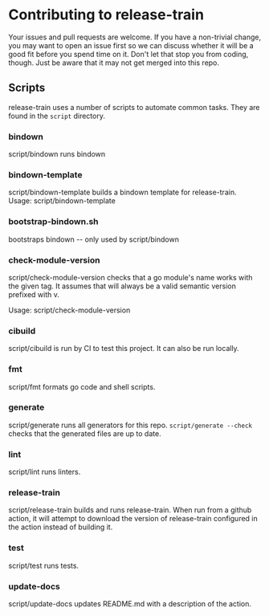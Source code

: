 # Contributing to release-train

Your issues and pull requests are welcome. If you have a non-trivial change, you
may want to open an issue first so we can discuss whether it will be a good fit
before you spend time on it. Don't let that stop you from coding, though. Just
be aware that it may not get merged into this repo.

## Scripts

release-train uses a number of scripts to automate common tasks. They are found in the
`script` directory.

<!--- start script descriptions --->

### bindown

script/bindown runs bindown

### bindown-template

script/bindown-template builds a bindown template for release-train.
Usage: script/bindown-template <release> <output-file>

### bootstrap-bindown.sh

bootstraps bindown -- only used by script/bindown

### check-module-version

script/check-module-version checks that a go module's name works with the given tag.
It assumes that <tag> will always be a valid semantic version prefixed with v.

Usage: script/check-module-version <module name> <tag>

### cibuild

script/cibuild is run by CI to test this project. It can also be run locally.

### fmt

script/fmt formats go code and shell scripts.

### generate

script/generate runs all generators for this repo.
`script/generate --check` checks that the generated files are up to date.

### lint

script/lint runs linters.

### release-train

script/release-train builds and runs release-train. When run from a github action, it will attempt
to download the version of release-train configured in the action instead of building it.

### test

script/test runs tests.

### update-docs

script/update-docs updates README.md with a description of the action.

<!--- end script descriptions --->
